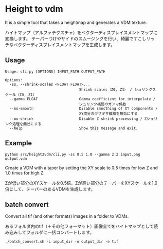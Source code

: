 # Height to vdm

It is a simple tool that takes a heightmap and generates a VDM texture.

ハイトマップ（アルファテクスチャ）をベクターディスプレイスメントマップに変換します。
テーパーづけやサイドのスムージングを行い、綺麗ですこしリッチなベクターディスプレイスメントマップを生成します。

## Usage

```
Usage: cli.py [OPTIONS] INPUT_PATH OUTPUT_PATH

Options:
  -ss, --shrink-scales <FLOAT FLOAT>...
                                  Shrink scales（Z0, Z1） / シュリンクスケール（Z0, Z1）
  --gamma FLOAT                   Gamma coefficient for interpolate /
                                  シュリンク補間のガンマ係数
  --no-smooth                     Disable smoothing of XY components /
                                  XY成分のギザギザ緩和を無効にする
  --no-shrink                     Disable Z shrink processing / Zシュリンク処理を無効にする
  --help                          Show this message and exit.
```

## Example

```
python src/height2vdm/cli.py -ss 0.5 1.0 --gamma 2.2 input.png output.vdm
```

Create a VDM with a taper by setting the XY scale to 0.5 times for low Z and 1.0 times for high Z.

Zが低い部分のXYスケールを0.5倍、Zが高い部分のテーパーをXYスケールを1.0倍にして、テーパーのあるVDMを生成します。 

## batch convert

Convert all tif (and other formats) images in a folder to VDMs.

あるフォルダ内のtif（＋その他フォーマット）画像全てをハイトマップとして読み込みしてフォルダに一括コンバートします。

```
./batch_convert.sh -i input_dir -o output_dir -e tif
```

